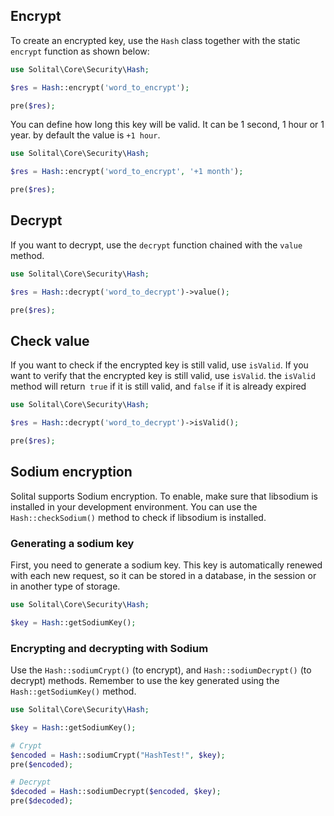 ## Encrypt

To create an encrypted key, use the `Hash` class together with the static `encrypt` function as shown below:

```php
use Solital\Core\Security\Hash;

$res = Hash::encrypt('word_to_encrypt');

pre($res);
```

You can define how long this key will be valid. It can be 1 second, 1 hour or 1 year. by default the value is `+1 hour`.

```php
use Solital\Core\Security\Hash;

$res = Hash::encrypt('word_to_encrypt', '+1 month');

pre($res);
```

## Decrypt

If you want to decrypt, use the `decrypt` function chained with the `value` method.

```php
use Solital\Core\Security\Hash;

$res = Hash::decrypt('word_to_decrypt')->value();

pre($res);
```

## Check value

If you want to check if the encrypted key is still valid, use `isValid`. If you want to verify that the encrypted key is still valid, use `isValid`. the `isValid` method will return` true` if it is still valid, and `false` if it is already expired

```php
use Solital\Core\Security\Hash;

$res = Hash::decrypt('word_to_decrypt')->isValid();

pre($res);
```

## Sodium encryption

Solital supports Sodium encryption. To enable, make sure that libsodium is installed in your development environment. You can use the `Hash::checkSodium()` method to check if libsodium is installed.

### Generating a sodium key

First, you need to generate a sodium key. This key is automatically renewed with each new request, so it can be stored in a database, in the session or in another type of storage.

```php
use Solital\Core\Security\Hash;

$key = Hash::getSodiumKey();
```

### Encrypting and decrypting with Sodium

Use the `Hash::sodiumCrypt()` (to encrypt), and `Hash::sodiumDecrypt()` (to decrypt) methods. Remember to use the key generated using the `Hash::getSodiumKey()` method.

```php
use Solital\Core\Security\Hash;

$key = Hash::getSodiumKey();

# Crypt
$encoded = Hash::sodiumCrypt("HashTest!", $key);
pre($encoded);

# Decrypt
$decoded = Hash::sodiumDecrypt($encoded, $key);
pre($decoded);
```

